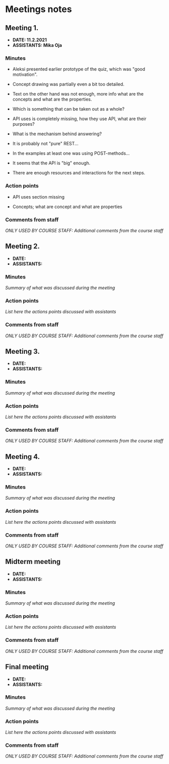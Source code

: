 # Meetings notes

## Meeting 1.
* **DATE: 11.2.2021**
* **ASSISTANTS: Mika Oja**

### Minutes
* Aleksi presented earlier prototype of the quiz, which was "good motivation".

* Concept drawing was partially even a bit too detailed.
* Text on the other hand was not enough,
more info what are the concepts and what are the properties.
* Which is something that can be taken out as a whole?

* API uses is completely missing,
how they use API, what are their purposes?

* What is the mechanism behind answering?
* It is probably not "pure" REST...
* In the examples at least one was using POST-methods...

* It seems that the API is "big" enough.

* There are enough resources and interactions for the next steps.


### Action points
* API uses section missing

* Concepts; what are concept and what are properties


### Comments from staff
*ONLY USED BY COURSE STAFF: Additional comments from the course staff*

## Meeting 2.
* **DATE:**
* **ASSISTANTS:**

### Minutes
*Summary of what was discussed during the meeting*

### Action points
*List here the actions points discussed with assistants*


### Comments from staff
*ONLY USED BY COURSE STAFF: Additional comments from the course staff*

## Meeting 3.
* **DATE:**
* **ASSISTANTS:**

### Minutes
*Summary of what was discussed during the meeting*

### Action points
*List here the actions points discussed with assistants*


### Comments from staff
*ONLY USED BY COURSE STAFF: Additional comments from the course staff*

## Meeting 4.
* **DATE:**
* **ASSISTANTS:**

### Minutes
*Summary of what was discussed during the meeting*

### Action points
*List here the actions points discussed with assistants*


### Comments from staff
*ONLY USED BY COURSE STAFF: Additional comments from the course staff*

## Midterm meeting
* **DATE:**
* **ASSISTANTS:**

### Minutes
*Summary of what was discussed during the meeting*

### Action points
*List here the actions points discussed with assistants*


### Comments from staff
*ONLY USED BY COURSE STAFF: Additional comments from the course staff*

## Final meeting
* **DATE:**
* **ASSISTANTS:**

### Minutes
*Summary of what was discussed during the meeting*

### Action points
*List here the actions points discussed with assistants*


### Comments from staff
*ONLY USED BY COURSE STAFF: Additional comments from the course staff*

